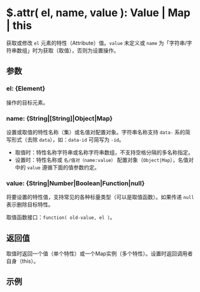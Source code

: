 # $.attr( el, name, value ): Value | Map | this

获取或修改 `el` 元素的特性（Attribute）值。`value` 未定义或 `name` 为「字符串/字符串数组」时为获取（取值），否则为设置操作。


## 参数

### el: {Element}

操作的目标元素。


### name: {String|[String]|Object|Map}

设置或取值的特性名称（集）或名值对配置对象。字符串名称支持 `data-` 系的简写形式（去除 `data`），如：`data-id` 可简写为 `-id`。

- 取值时：特性名称字符串或名称字符串数组，不支持空格分隔的多名称指定。
- 设置时：特性名称或 `名/值对（name:value）` 配置对象（`Object|Map`），名值对中的 `value` 遵循下面的值参数约定。


### value: {String|Number|Boolean|Function|null}

将要设置的特性值，支持常见的各种标量类型（可以是取值函数）。如果传递 `null` 表示删除目标特性。

取值函数接口：`function( old-value, el )`。


## 返回值

取值时返回一个值（单个特性）或一个Map实例（多个特性）。设置时返回调用者自身（this）。


## 示例
